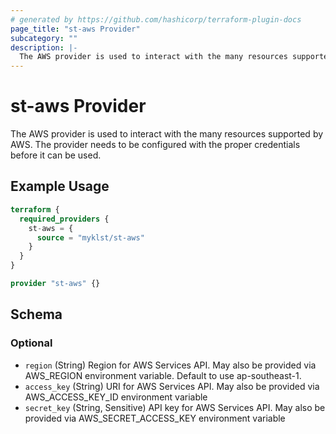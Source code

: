```yaml
---
# generated by https://github.com/hashicorp/terraform-plugin-docs
page_title: "st-aws Provider"
subcategory: ""
description: |-
  The AWS provider is used to interact with the many resources supported by AWS. The provider needs to be configured with the proper credentials before it can be used.
---
```


# st-aws Provider

The AWS provider is used to interact with the many resources supported by AWS. The provider needs to be configured with the proper credentials before it can be used.

## Example Usage

```terraform
terraform {
  required_providers {
    st-aws = {
      source = "myklst/st-aws"
    }
  }
}

provider "st-aws" {}
```

<!-- schema generated by tfplugindocs -->
## Schema

### Optional

- `region` (String) Region for AWS Services API. May also be provided via AWS_REGION environment variable. Default to use ap-southeast-1.
- `access_key` (String) URI for AWS Services API. May also be provided via AWS_ACCESS_KEY_ID environment variable
- `secret_key` (String, Sensitive) API key for AWS Services API. May also be provided via AWS_SECRET_ACCESS_KEY environment variable
